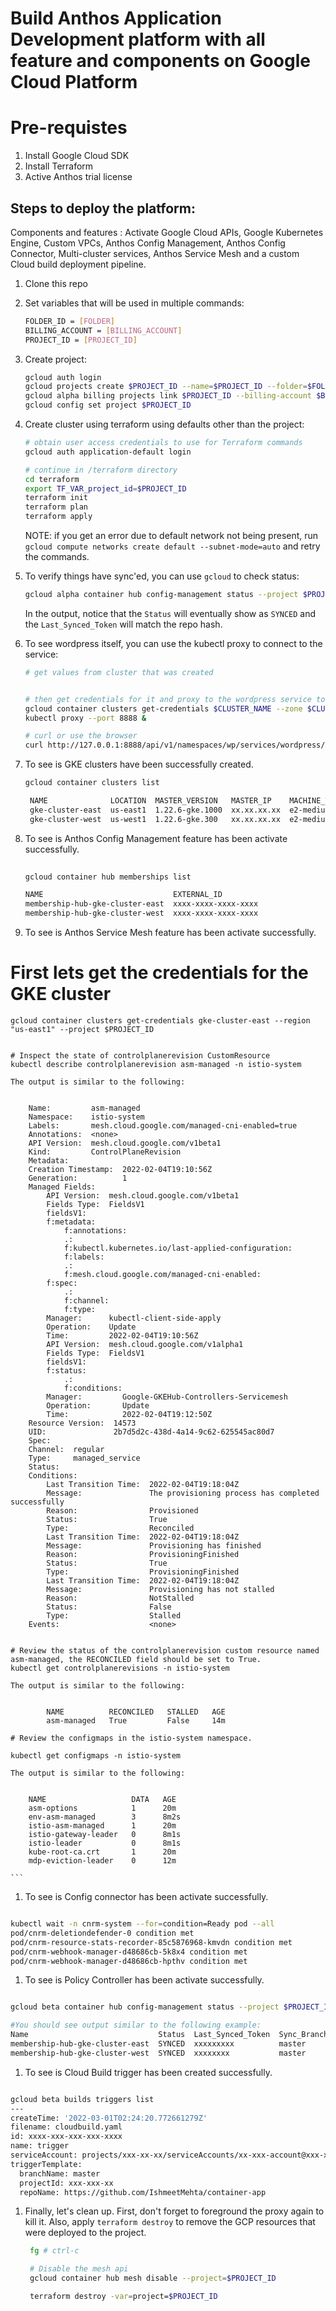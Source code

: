 # Build Anthos Application Development platform with all feature and components on Google Cloud Platform

# Pre-requistes

1. Install Google Cloud SDK
2. Install Terraform
3. Active Anthos trial license

## Steps to deploy the platform:

Components and features : Activate Google Cloud APIs, Google Kubernetes Engine, Custom VPCs, Anthos Config Management, Anthos Config Connector, Multi-cluster services, Anthos Service Mesh and a custom Cloud build deployment pipeline.

1. Clone this repo
1. Set variables that will be used in multiple commands:

    ```bash
    FOLDER_ID = [FOLDER]
    BILLING_ACCOUNT = [BILLING_ACCOUNT]
    PROJECT_ID = [PROJECT_ID]
    ```

1. Create project:

    ```bash
    gcloud auth login
    gcloud projects create $PROJECT_ID --name=$PROJECT_ID --folder=$FOLDER_ID
    gcloud alpha billing projects link $PROJECT_ID --billing-account $BILLING_ACCOUNT
    gcloud config set project $PROJECT_ID
    ```

1. Create cluster using terraform using defaults other than the project:

    ```bash
    # obtain user access credentials to use for Terraform commands
    gcloud auth application-default login

    # continue in /terraform directory
    cd terraform
    export TF_VAR_project_id=$PROJECT_ID
    terraform init
    terraform plan
    terraform apply
    ```
   NOTE: if you get an error due to default network not being present, run `gcloud compute networks create default --subnet-mode=auto` and retry the commands.

1. To verify things have sync'ed, you can use `gcloud` to check status:

    ```bash
    gcloud alpha container hub config-management status --project $PROJECT_ID
    ```

    In the output, notice that the `Status` will eventually show as `SYNCED` and the `Last_Synced_Token` will match the repo hash.

1. To see wordpress itself, you can use the kubectl proxy to connect to the service:

    ```bash
    # get values from cluster that was created


    # then get credentials for it and proxy to the wordpress service to see it running
    gcloud container clusters get-credentials $CLUSTER_NAME --zone $CLUSTER_ZONE --project $PROJECT_ID
    kubectl proxy --port 8888 &

    # curl or use the browser
    curl http://127.0.0.1:8888/api/v1/namespaces/wp/services/wordpress/proxy/wp-admin/install.php

    ```

1. To see is GKE clusters have been successfully created.


    ```bash   
    gcloud container clusters list

     NAME              LOCATION  MASTER_VERSION   MASTER_IP    MACHINE_TYPE  NODE_VERSION     NUM_NODES  STATUS
     gke-cluster-east  us-east1  1.22.6-gke.1000  xx.xx.xx.xx  e2-medium     1.22.6-gke.1000  6          RECONCILING
     gke-cluster-west  us-west1  1.22.6-gke.300   xx.xx.xx.xx  e2-medium     1.22.6-gke.300   6          RECONCILING

    ```

1. To see is Anthos Config Management feature has been activate successfully.


    ```bash
       
    gcloud container hub memberships list

    NAME                             EXTERNAL_ID
    membership-hub-gke-cluster-east  xxxx-xxxx-xxxx-xxxx
    membership-hub-gke-cluster-west  xxxx-xxxx-xxxx-xxxx

    ```

1. To see is Anthos Service Mesh feature has been activate successfully.

 # First lets get the credentials for the GKE cluster 
    gcloud container clusters get-credentials gke-cluster-east --region "us-east1" --project $PROJECT_ID


    # Inspect the state of controlplanerevision CustomResource
    kubectl describe controlplanerevision asm-managed -n istio-system
    
    The output is similar to the following:


        Name:         asm-managed
        Namespace:    istio-system
        Labels:       mesh.cloud.google.com/managed-cni-enabled=true
        Annotations:  <none>
        API Version:  mesh.cloud.google.com/v1beta1
        Kind:         ControlPlaneRevision
        Metadata:
        Creation Timestamp:  2022-02-04T19:10:56Z
        Generation:          1
        Managed Fields:
            API Version:  mesh.cloud.google.com/v1beta1
            Fields Type:  FieldsV1
            fieldsV1:
            f:metadata:
                f:annotations:
                .:
                f:kubectl.kubernetes.io/last-applied-configuration:
                f:labels:
                .:
                f:mesh.cloud.google.com/managed-cni-enabled:
            f:spec:
                .:
                f:channel:
                f:type:
            Manager:      kubectl-client-side-apply
            Operation:    Update
            Time:         2022-02-04T19:10:56Z
            API Version:  mesh.cloud.google.com/v1alpha1
            Fields Type:  FieldsV1
            fieldsV1:
            f:status:
                .:
                f:conditions:
            Manager:         Google-GKEHub-Controllers-Servicemesh
            Operation:       Update
            Time:            2022-02-04T19:12:50Z
        Resource Version:  14573
        UID:               2b7d5d2c-438d-4a14-9c62-625545ac80d7
        Spec:
        Channel:  regular
        Type:     managed_service
        Status:
        Conditions:
            Last Transition Time:  2022-02-04T19:18:04Z
            Message:               The provisioning process has completed successfully
            Reason:                Provisioned
            Status:                True
            Type:                  Reconciled
            Last Transition Time:  2022-02-04T19:18:04Z
            Message:               Provisioning has finished
            Reason:                ProvisioningFinished
            Status:                True
            Type:                  ProvisioningFinished
            Last Transition Time:  2022-02-04T19:18:04Z
            Message:               Provisioning has not stalled
            Reason:                NotStalled
            Status:                False
            Type:                  Stalled
        Events:                    <none>

    
    # Review the status of the controlplanerevision custom resource named asm-managed, the RECONCILED field should be set to True.
    kubectl get controlplanerevisions -n istio-system

    The output is similar to the following:


            NAME          RECONCILED   STALLED   AGE
            asm-managed   True         False     14m

    # Review the configmaps in the istio-system namespace.

    kubectl get configmaps -n istio-system

    The output is similar to the following:


        NAME                   DATA   AGE
        asm-options            1      20m
        env-asm-managed        3      8m2s
        istio-asm-managed      1      20m
        istio-gateway-leader   0      8m1s
        istio-leader           0      8m1s
        kube-root-ca.crt       1      20m
        mdp-eviction-leader    0      12m

    ```

1. To see is Config connector has been activate successfully.


```bash

kubectl wait -n cnrm-system --for=condition=Ready pod --all
pod/cnrm-deletiondefender-0 condition met
pod/cnrm-resource-stats-recorder-85c5876968-kmvdn condition met
pod/cnrm-webhook-manager-d48686cb-5k8x4 condition met
pod/cnrm-webhook-manager-d48686cb-hpthv condition met

```


1. To see is Policy Controller has been activate successfully.

```bash

gcloud beta container hub config-management status --project $PROJECT_ID

#You should see output similar to the following example:
Name                             Status  Last_Synced_Token  Sync_Branch  Last_Synced_Time      Policy_Controller 
membership-hub-gke-cluster-east  SYNCED  xxxxxxxxx          master       2022-03-01T02:47:16Z  INSTALLED          
membership-hub-gke-cluster-west  SYNCED  xxxxxxxx           master       2022-03-01T02:47:10Z  INSTALLED        

```

1. To see is Cloud  Build trigger has been created successfully.

```bash

gcloud beta builds triggers list
---
createTime: '2022-03-01T02:24:20.772661279Z'
filename: cloudbuild.yaml
id: xxxx-xxx-xxx-xxx-xxxx
name: trigger
serviceAccount: projects/xxx-xx-xx/serviceAccounts/xx-xxx-account@xxx-xx-xx.iam.gserviceaccount.com
triggerTemplate:
  branchName: master
  projectId: xxx-xxx-xx
  repoName: https://github.com/IshmeetMehta/container-app

```

1. Finally, let's clean up. First, don't forget to foreground the proxy again to kill it. Also, apply `terraform destroy` to remove the GCP resources that were deployed to the project.

   ```bash
    fg # ctrl-c

    # Disable the mesh api 
    gcloud container hub mesh disable --project=$PROJECT_ID

    terraform destroy -var=project=$PROJECT_ID
    ```
